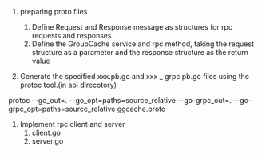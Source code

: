 1. preparing proto files
   1. Define Request and Response message as structures for rpc requests and responses
   2. Define the GroupCache service and rpc method, taking the request structure as a parameter and the response structure as the return value

2. Generate the specified xxx.pb.go and xxx _ grpc.pb.go files using the protoc tool.(in api direcotory)

protoc --go_out=. --go_opt=paths=source_relative --go-grpc_out=. --go-grpc_opt=paths=source_relative ggcache.proto

1. Implement rpc client and server
   1. client.go
   2. server.go